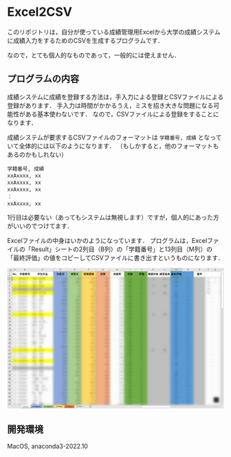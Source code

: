 # Excel2CSV
このリポジトリは，自分が使っている成績管理用Excelから大学の成績システムに成績入力をするためのCSVを生成するプログラムです．

なので，とても個人的なものであって，一般的には使えません．

## プログラムの内容

成績システムに成績を登録する方法は，手入力による登録とCSVファイルによる登録があります．
手入力は時間がかかるうえ，ミスを招き大きな問題になる可能性がある基本使わないです．
なので，CSVファイルによる登録をすることになります．

成績システムが要求するCSVファイルのフォーマットは `学籍番号, 成績` となっていて全体的には以下のようになります．
（もしかすると，他のフォーマットもあるのかもしれない）

```CSV
学籍番号, 成績
xxAxxxx, xx
xxAxxxx, xx
xxAxxxx, xx
：
xxAxxxx, xx
```

1行目は必要ない（あってもシステムは無視します）ですが，個人的にあった方がいいのでつけてます．

Excelファイルの中身はいかのようになっています．
プログラムは，Excelファイルの「Result」シートの2列目（B列）の「学籍番号」と13列目（M列）の「最終評価」の値をコピーしてCSVファイルに書き出すというものになります．

![Excel](/images/Excel.png)

## 開発環境
MacOS, anaconda3-2022.10
